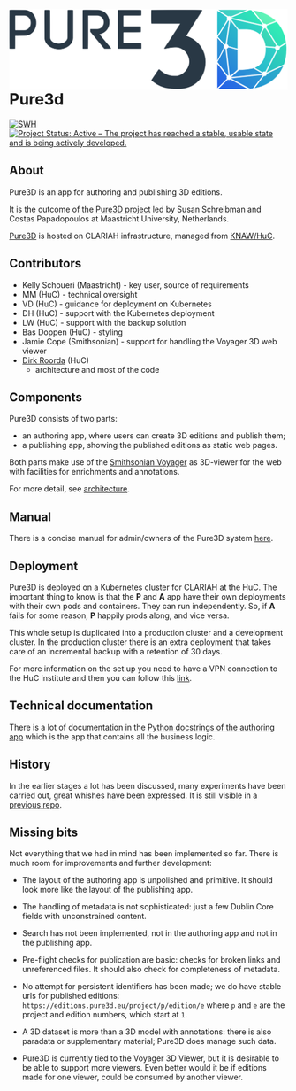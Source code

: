 <img src="/logos/logo_pure3d.png" align="left"/>

# Pure3d

[![SWH](https://archive.softwareheritage.org/badge/origin/https://github.com/CLARIAH/pure3dx/)](https://archive.softwareheritage.org/browse/origin/?origin_url=https://github.com/CLARIAH/pure3dx)
[![Project Status: Active – The project has reached a stable, usable state and is being actively developed.](https://www.repostatus.org/badges/latest/active.svg)](https://www.repostatus.org/#active)

## About

Pure3D is an app for authoring and publishing 3D editions.

It is the outcome of the [Pure3D project](https://pure3d.eu) led by
Susan Schreibman and Costas Papadopoulos at Maastricht University, Netherlands.

[Pure3D](https://editions.acc.pure3d.eu)
is hosted on CLARIAH infrastructure, managed from
[KNAW/HuC](https://di.huc.knaw.nl/home-en.html).

## Contributors

*   Kelly Schoueri (Maastricht) - key user, source of requirements
*   MM (HuC) - technical oversight
*   VD (HuC) - guidance for deployment on Kubernetes
*   DH (HuC) - support with the Kubernetes deployment
*   LW (HuC) - support with the backup solution
*   Bas Doppen (HuC) - styling
*   Jamie Cope (Smithsonian) - support for handling the Voyager 3D web viewer
*   [Dirk Roorda](https://github.com/dirkroorda) (HuC)
    - architecture and most of the code

## Components

Pure3D consists of two parts:

*   an authoring app, where users can create 3D editions and publish them;
*   a publishing app, showing the published editions as static web pages.

Both parts make use of the
[Smithsonian Voyager](https://github.com/Smithsonian/dpo-voyager)
as 3D-viewer for the web with facilities for enrichments and annotations.

For more detail, see
[architecture](docs/architecture.md).

## Manual

There is a concise manual for admin/owners of the Pure3D system
[here](docs/manual-admin.md).

## Deployment

Pure3D is deployed on a Kubernetes cluster for CLARIAH at the HuC.
The important thing to know is that the **P** and **A** app have their own deployments
with their own pods and containers. They can run independently.
So, if **A** fails for some reason, **P** happily prods along, and vice versa.

This whole setup is duplicated into a production cluster and a development cluster.
In the production cluster there is an extra deployment that takes care of an incremental
backup with a retention of 30 days.

For more information on the set up you need to have a VPN connection to the HuC
institute and then you can follow this
[link](https://code.huc.knaw.nl/pure3d/pure3d-config).

## Technical documentation

There is a lot of documentation in the
[Python docstrings of the authoring app](https://clariah.github.io/pure3dx/control/index.html)
which is the app that contains all the business logic.

## History

In the earlier stages a lot has been discussed, many experiments have been carried out,
great whishes have been expressed. It is still visible in a
[previous repo](https://github.com/CLARIAH/pure3d).

## Missing bits

Not everything that we had in mind has been implemented so far. There is much room
for improvements and further development:

*   The layout of the authoring app is unpolished and primitive. It should look
    more like the layout of the publishing app.

*   The handling of metadata is not sophisticated: just a few Dublin Core fields with
    unconstrained content.

*   Search has not been implemented, not in the authoring app and not in the publishing
    app.

*   Pre-flight checks for publication are basic: checks for broken links and
    unreferenced files. It should also check for completeness of metadata.

*   No attempt for persistent identifiers has been made; we do have stable urls for
    published editions: `https://editions.pure3d.eu/project/p/edition/e` where `p` and
    `e` are the project and edition numbers, which start at `1`.

*   A 3D dataset is more than a 3D model with annotations: there is also paradata or
    supplementary material; Pure3D does manage such data.

*   Pure3D is currently tied to the Voyager 3D Viewer, but it is desirable to be able
    to support more viewers. Even better would it be if editions made for one viewer,
    could be consumed by another viewer.
